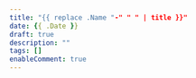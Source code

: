 ```yaml
---
title: "{{ replace .Name "-" " " | title }}"
date: {{ .Date }}
draft: true
description: ""
tags: []
enableComment: true
---
```


